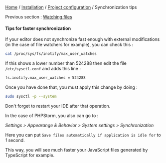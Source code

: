 [Home](../../../README.md) / [Installation](../projectConfiguration.md) / [Project configuration](../projectConfiguration.md) / Synchronization tips

Previous section : [Watching files](watchingFiles.md)

#### Tips for faster synchronization

If your editor does not synchronize fast enough with external modifications (in the case of file watchers for example),
you can check this :

```bash
cat /proc/sys/fs/inotify/max_user_watches
```

If this shows a lower number than 524288 then edit the file `/etc/sysctl.conf` and adds this line :

```bash
fs.inotify.max_user_watches = 524288
```

Once you have done that, you must apply this change by doing :

```bash
sudo sysctl -p --system
```

Don't forget to restart your IDE after that operation.

In the case of PHPStorm, you also can go to :
 
_Settings > Appearange & Behavior > System settings > Synchronization_
 
Here you can put `Save files automatically if application is idle for` to *1* second.

This way, you will see much faster your JavaScript files generated by TypeScript for example.
